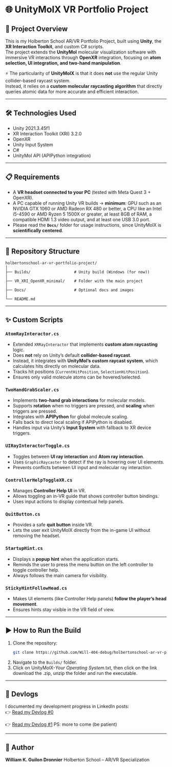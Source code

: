 # 🌐 UnityMolX VR Portfolio Project

## 📖 Project Overview
This is my Holberton School AR/VR Portfolio Project, built using **Unity**, the **XR Interaction Toolkit**, and custom C# scripts.  
The project extends the **UnityMol** molecular visualization software with immersive VR interactions through **OpenXR** integration, focusing on **atom selection, UI integration, and two-hand manipulation**.

⚡ The particularity of **UnityMolX** is that it does **not** use the regular Unity collider-based raycast system.  
Instead, it relies on a **custom molecular raycasting algorithm** that directly queries atomic data for more accurate and efficient interaction.

---

## 🛠️ Technologies Used
- Unity 2021.3.45f1
- XR Interaction Toolkit (XRI) 3.2.0  
- OpenXR  
- Unity Input System  
- C#  
- UnityMol API (APIPython integration)  

---

## 📋 Requirements
- A **VR headset connected to your PC** (tested with Meta Quest 3 + OpenXR).  
- A PC capable of running Unity VR builds → **minimum**: GPU such as an NVIDIA GTX 1060 or AMD Radeon RX 480 or better, a CPU like an Intel i5-4590 or AMD Ryzen 5 1500X or greater, at least 8GB of RAM, a compatible HDMI 1.3 video output, and at least one USB 3.0 port.
- Please read the **`Docs/`** folder for usage instructions, since UnityMolX is **scientifically centered**.

---

## 📂 Repository Structure
```plaintext
holbertonschool-ar-vr-portfolio-project/
│
├── Builds/                   # Unity build (Windows (for now))
│
├── VR_XRI_OpenXR_minimal/    # Folder with the main project
│
├── Docs/                     # Optional docs and images
│
└── README.md
```

---

## ✨ Custom Scripts

### `AtomRayInteractor.cs`
- Extended `XRRayInteractor` that implements **custom atom raycasting** logic.
- Does **not** rely on Unity’s default **collider-based raycast**.
- Instead, it integrates with **UnityMol’s custom raycast system**, which calculates hits directly on molecular data.
- Tracks hit positions (`CurrentHitPosition`, `SelectionHitPosition`).
- Ensures only valid molecule atoms can be hovered/selected.

### `TwoHandGrabScaler.cs`
- Implements **two-hand grab interactions** for molecular models.
- Supports **rotation** when no triggers are pressed, and **scaling** when triggers are pressed.
- Integrates with **APIPython** for global molecule scaling.
- Falls back to direct local scaling if APIPython is disabled.
- Handles input via Unity’s **Input System** with fallback to XR device triggers.

### `UIRayInteractorToggle.cs`
- Toggles between **UI ray interaction** and **Atom ray interaction**.
- Uses `GraphicRaycaster` to detect if the ray is hovering over UI elements.
- Prevents conflicts between UI input and molecular ray interaction.

### `ControllerHelpToggleXR.cs`
- Manages **Controller Help UI** in VR.
- Allows toggling an in-VR guide that shows controller button bindings.
- Uses input actions to display contextual help panels.

### `QuitButton.cs`
- Provides a safe **quit button** inside VR.
- Lets the user exit UnityMolX directly from the in-game UI without removing the headset.

### `StartupHint.cs`
- Displays a **popup hint** when the application starts.
- Reminds the user to press the menu button on the left controller to toggle controller help.
- Always follows the main camera for visibility.

### `StickyHintFollowHead.cs`
- Makes UI elements (like Controller Help panels) **follow the player’s head movement**.
- Ensures hints stay visible in the VR field of view.

---

## ▶️ How to Run the Build
1. Clone the repository:  
   ```bash
   git clone https://github.com/Will-404-debug/holbertonschool-ar-vr-portfolio-project.git
   ```
2. Navigate to the `Builds/` folder.  
3. Click on UnityMolX-*Your Operating System*.txt, then click on the link download the .zip, unzip the folder and run the executable.  

---

## 📓 Devlogs
I documented my development progress in LinkedIn posts:  
👉 [Read my Devlog #0](https://www.linkedin.com/pulse/unitymolx-vr-devlog-0-first-steps-scientific-william-guilon-dronnier-rh7ue/?trackingId=NOumVZNI%2BGdLEe6Zh5lsfw%3D%3D)

👉 [Read my Devlog #1](https://www.linkedin.com/pulse/unitymolx-vr-devlog-1-william-guilon-dronnier-gxgle/)
PS: more to come (be patient)

---

## 👤 Author
**William K. Guilon Dronnier**
Holberton School – AR/VR Specialization

